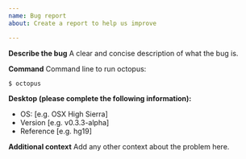 ```yaml
---
name: Bug report
about: Create a report to help us improve

---
```


**Describe the bug**
A clear and concise description of what the bug is.

**Command**
Command line to run octopus:
```shell
$ octopus
```

**Desktop (please complete the following information):**
 - OS: [e.g. OSX High Sierra]
 - Version [e.g. v0.3.3-alpha]
 - Reference [e.g. hg19]

**Additional context**
Add any other context about the problem here.
